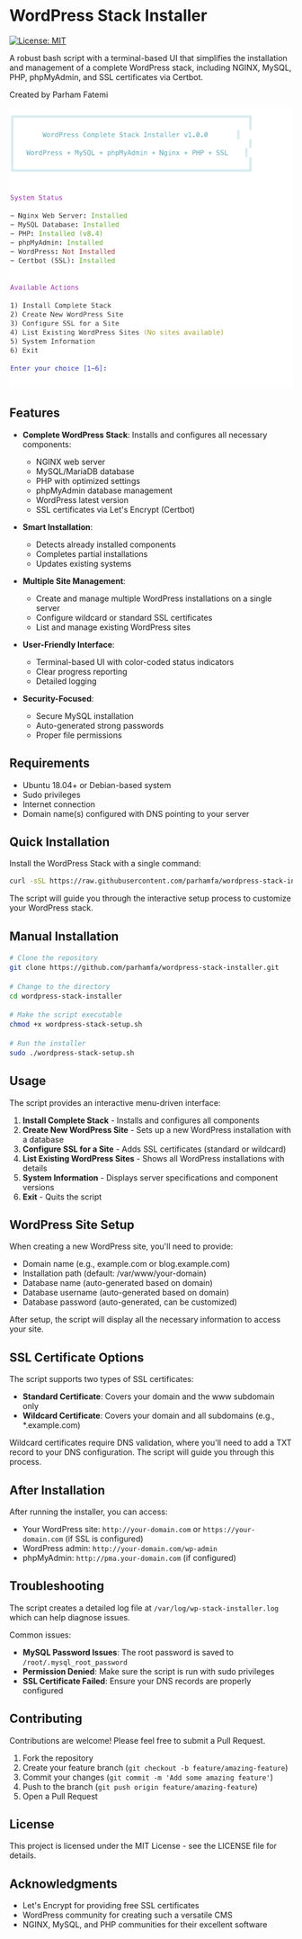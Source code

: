 # WordPress Stack Installer

[![License: MIT](https://img.shields.io/badge/License-MIT-yellow.svg)](https://opensource.org/licenses/MIT)

A robust bash script with a terminal-based UI that simplifies the installation and management of a complete WordPress stack, including NGINX, MySQL, PHP, phpMyAdmin, and SSL certificates via Certbot.

Created by Parham Fatemi

![WordPress Stack Installer Screenshot](screenshot.png)

## Features

- **Complete WordPress Stack**: Installs and configures all necessary components:
  - NGINX web server
  - MySQL/MariaDB database
  - PHP with optimized settings
  - phpMyAdmin database management
  - WordPress latest version
  - SSL certificates via Let's Encrypt (Certbot)

- **Smart Installation**: 
  - Detects already installed components
  - Completes partial installations
  - Updates existing systems

- **Multiple Site Management**:
  - Create and manage multiple WordPress installations on a single server
  - Configure wildcard or standard SSL certificates
  - List and manage existing WordPress sites

- **User-Friendly Interface**:
  - Terminal-based UI with color-coded status indicators
  - Clear progress reporting
  - Detailed logging

- **Security-Focused**:
  - Secure MySQL installation
  - Auto-generated strong passwords
  - Proper file permissions

## Requirements

- Ubuntu 18.04+ or Debian-based system
- Sudo privileges
- Internet connection
- Domain name(s) configured with DNS pointing to your server

## Quick Installation

Install the WordPress Stack with a single command:

```bash
curl -sSL https://raw.githubusercontent.com/parhamfa/wordpress-stack-installer/main/wordpress-stack-setup.sh -o /tmp/wp-stack.sh && sudo bash /tmp/wp-stack.sh
```

The script will guide you through the interactive setup process to customize your WordPress stack.

## Manual Installation

```bash
# Clone the repository
git clone https://github.com/parhamfa/wordpress-stack-installer.git

# Change to the directory
cd wordpress-stack-installer

# Make the script executable
chmod +x wordpress-stack-setup.sh

# Run the installer
sudo ./wordpress-stack-setup.sh
```

## Usage

The script provides an interactive menu-driven interface:

1. **Install Complete Stack** - Installs and configures all components
2. **Create New WordPress Site** - Sets up a new WordPress installation with a database
3. **Configure SSL for a Site** - Adds SSL certificates (standard or wildcard)
4. **List Existing WordPress Sites** - Shows all WordPress installations with details
5. **System Information** - Displays server specifications and component versions
6. **Exit** - Quits the script

## WordPress Site Setup

When creating a new WordPress site, you'll need to provide:

- Domain name (e.g., example.com or blog.example.com)
- Installation path (default: /var/www/your-domain)
- Database name (auto-generated based on domain)
- Database username (auto-generated based on domain)
- Database password (auto-generated, can be customized)

After setup, the script will display all the necessary information to access your site.

## SSL Certificate Options

The script supports two types of SSL certificates:

- **Standard Certificate**: Covers your domain and the www subdomain only
- **Wildcard Certificate**: Covers your domain and all subdomains (e.g., *.example.com)

Wildcard certificates require DNS validation, where you'll need to add a TXT record to your DNS configuration. The script will guide you through this process.

## After Installation

After running the installer, you can access:

- Your WordPress site: `http://your-domain.com` or `https://your-domain.com` (if SSL is configured)
- WordPress admin: `http://your-domain.com/wp-admin`
- phpMyAdmin: `http://pma.your-domain.com` (if configured)

## Troubleshooting

The script creates a detailed log file at `/var/log/wp-stack-installer.log` which can help diagnose issues.

Common issues:

- **MySQL Password Issues**: The root password is saved to `/root/.mysql_root_password`
- **Permission Denied**: Make sure the script is run with sudo privileges
- **SSL Certificate Failed**: Ensure your DNS records are properly configured

## Contributing

Contributions are welcome! Please feel free to submit a Pull Request.

1. Fork the repository
2. Create your feature branch (`git checkout -b feature/amazing-feature`)
3. Commit your changes (`git commit -m 'Add some amazing feature'`)
4. Push to the branch (`git push origin feature/amazing-feature`)
5. Open a Pull Request

## License

This project is licensed under the MIT License - see the LICENSE file for details.

## Acknowledgments

- Let's Encrypt for providing free SSL certificates
- WordPress community for creating such a versatile CMS
- NGINX, MySQL, and PHP communities for their excellent software
